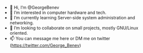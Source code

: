 - 👋 Hi, I’m @GeorgeBenev
- 👀 I’m interested in computer hardware and tech.
- 🌱 I’m currently learning Server-side system administration and networking.
- 💞️ I’m looking to collaborate on small projects, mostly GNU/Linux oriented.
- 📫 You can message me here or DM me on twitter (https://twitter.com/George_Benev)

<!---
GeorgeBenev/GeorgeBenev is a ✨ special ✨ repository because its `README.md` (this file) appears on your GitHub profile.
You can click the Preview link to take a look at your changes.
--->
